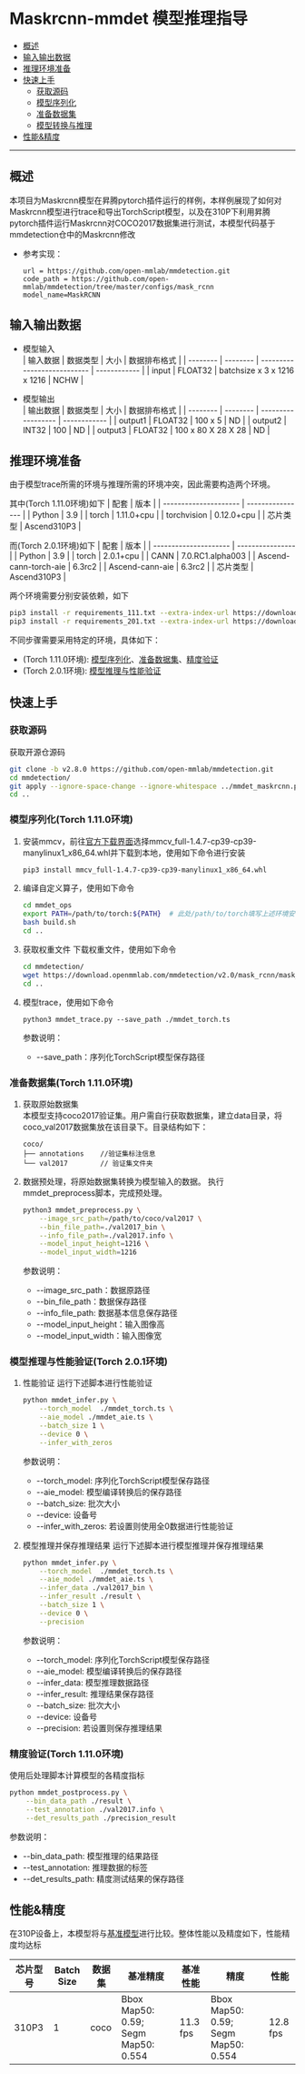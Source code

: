 # Maskrcnn-mmdet 模型推理指导

- [概述](#概述)
- [输入输出数据](#输入输出数据)
- [推理环境准备](#推理环境准备)
- [快速上手](#快速上手)
    - [获取源码](#获取源码)
    - [模型序列化](#模型序列化)
    - [准备数据集](#准备数据集)
    - [模型转换与推理](#模型转换与推理)
- [性能&精度](#性能精度)

----

## 概述
本项目为Maskrcnn模型在昇腾pytorch插件运行的样例，本样例展现了如何对Maskrcnn模型进行trace和导出TorchScript模型，以及在310P下利用昇腾pytorch插件运行Maskrcnn对COCO2017数据集进行测试，本模型代码基于mmdetection仓中的Maskrcnn修改

- 参考实现：  
    ```
    url = https://github.com/open-mmlab/mmdetection.git
    code_path = https://github.com/open-mmlab/mmdetection/tree/master/configs/mask_rcnn  
    model_name=MaskRCNN
    ```
 

## 输入输出数据
- 模型输入  
  | 输入数据  | 数据类型  | 大小                        | 数据排布格式  |
  | -------- | -------- | --------------------------- | ------------ |
  | input    | FLOAT32 | batchsize x 3 x 1216 x 1216 |     NCHW     |

- 模型输出  
  | 输出数据  | 数据类型  | 大小               | 数据排布格式  |
  | -------- | -------- | ------------------ | ------------ |
  | output1  | FLOAT32  | 100 x 5            | ND           |
  | output2  | INT32    | 100                | ND           |
  | output3  | FLOAT32  | 100 x 80 X 28 X 28 | ND           |


## 推理环境准备

由于模型trace所需的环境与推理所需的环境冲突，因此需要构造两个环境。

其中(Torch 1.11.0环境)如下
| 配套                  | 版本             |
| --------------------- | ---------------- |
| Python                | 3.9              |
| torch                 | 1.11.0+cpu        |
| torchvision           | 0.12.0+cpu       |
| 芯片类型               | Ascend310P3      |

而(Torch 2.0.1环境)如下
| 配套                  | 版本             |
| --------------------- | ---------------- |
| Python                | 3.9              |
| torch                 | 2.0.1+cpu        |
| CANN                  | 7.0.RC1.alpha003 |
| Ascend-cann-torch-aie | 6.3rc2           |
| Ascend-cann-aie       | 6.3rc2           |
| 芯片类型               | Ascend310P3      |

两个环境需要分别安装依赖，如下
```bash
pip3 install -r requirements_111.txt --extra-index-url https://download.pytorch.org/whl/cpu   # (Torch 1.11.0环境)所需依赖
pip3 install -r requirements_201.txt --extra-index-url https://download.pytorch.org/whl/cpu   # (Torch 2.0.1环境)所需依赖
```

不同步骤需要采用特定的环境，具体如下：
- (Torch 1.11.0环境): [模型序列化](#模型序列化)、[准备数据集](#准备数据集)、[精度验证](#精度验证)
- (Torch 2.0.1环境): [模型推理与性能验证](#模型推理与性能验证)

## 快速上手

### 获取源码

获取开源仓源码
```bash
git clone -b v2.8.0 https://github.com/open-mmlab/mmdetection.git
cd mmdetection/
git apply --ignore-space-change --ignore-whitespace ../mmdet_maskrcnn.patch
cd ..
```

### 模型序列化(Torch 1.11.0环境)

1. 安装mmcv，前往[官方下载界面](https://download.openmmlab.com/mmcv/dist/cpu/torch1.11.0/index.html)选择mmcv_full-1.4.7-cp39-cp39-manylinux1_x86_64.whl并下载到本地，使用如下命令进行安装
    ```bash
    pip3 install mmcv_full-1.4.7-cp39-cp39-manylinux1_x86_64.whl
    ```

2. 编译自定义算子，使用如下命令
    ```bash
    cd mmdet_ops
    export PATH=/path/to/torch:${PATH}  # 此处/path/to/torch填写上述环境安装后的torch1.11.0的路径
    bash build.sh
    cd ..
    ```

3. 获取权重文件
    下载权重文件，使用如下命令
    ```bash
    cd mmdetection/
    wget https://download.openmmlab.com/mmdetection/v2.0/mask_rcnn/mask_rcnn_r50_fpn_1x_coco/mask_rcnn_r50_fpn_1x_coco_20200205-d4b0c5d6.pth
    cd ..
    ```

4. 模型trace，使用如下命令
    ```
    python3 mmdet_trace.py --save_path ./mmdet_torch.ts
    ```
    参数说明：
    - --save_path：序列化TorchScript模型保存路径

### 准备数据集(Torch 1.11.0环境)

1. 获取原始数据集  
   本模型支持coco2017验证集。用户需自行获取数据集，建立data目录，将coco_val2017数据集放在该目录下。目录结构如下：
   ```
   coco/
   ├── annotations    //验证集标注信息       
   └── val2017        // 验证集文件夹
   ```

2. 数据预处理，将原始数据集转换为模型输入的数据。
    执行mmdet_preprocess脚本，完成预处理。
    ```bash
    python3 mmdet_preprocess.py \
        --image_src_path=/path/to/coco/val2017 \
        --bin_file_path=./val2017_bin \
        --info_file_path=./val2017.info \
        --model_input_height=1216 \
        --model_input_width=1216
    ```
    参数说明：
    - --image_src_path：数据原路径
    - --bin_file_path：数据保存路径
    - --info_file_path: 数据基本信息保存路径
    - --model_input_height：输入图像高
    - --model_input_width：输入图像宽

### 模型推理与性能验证(Torch 2.0.1环境)
1. 性能验证
    运行下述脚本进行性能验证
    ```bash
    python mmdet_infer.py \
        --torch_model  ./mmdet_torch.ts \
        --aie_model ./mmdet_aie.ts \
        --batch_size 1 \
        --device 0 \
        --infer_with_zeros
    ```
    参数说明：
    - --torch_model: 序列化TorchScript模型保存路径
    - --aie_model: 模型编译转换后的保存路径
    - --batch_size: 批次大小
    - --device: 设备号
    - --infer_with_zeros: 若设置则使用全0数据进行性能验证


2. 模型推理并保存推理结果
    运行下述脚本进行模型推理并保存推理结果
    ```bash
    python mmdet_infer.py \
        --torch_model  ./mmdet_torch.ts \
        --aie_model ./mmdet_aie.ts \
        --infer_data ./val2017_bin \
        --infer_result ./result \
        --batch_size 1 \
        --device 0 \
        --precision
    ```
    参数说明：
    - --torch_model: 序列化TorchScript模型保存路径
    - --aie_model: 模型编译转换后的保存路径
    - --infer_data: 模型推理数据路径
    - --infer_result: 推理结果保存路径
    - --batch_size: 批次大小
    - --device: 设备号
    - --precision: 若设置则保存推理结果

### 精度验证(Torch 1.11.0环境)
使用后处理脚本计算模型的各精度指标
```bash
python mmdet_postprocess.py \
    --bin_data_path ./result \
    --test_annotation ./val2017.info \
    --det_results_path ./precision_result
```
参数说明：
- --bin_data_path: 模型推理的结果路径
- --test_annotation: 推理数据的标签
- --det_results_path: 精度测试结果的保存路径


## 性能&精度

在310P设备上，本模型将与[基准模型](https://gitee.com/ascend/ModelZoo-PyTorch/tree/master/ACL_PyTorch/contrib/cv/segmentation/Maskrcnn-mmdet)进行比较。整体性能以及精度如下，性能精度均达标

| 芯片型号 | Batch Size | 数据集  | 基准精度 | 基准性能 | 精度 | 性能 |
| -------- | ---------- | ------ | ------- | -------- | ---- | ---- |
| 310P3    |      1     |  coco  | Bbox Map50: 0.59; Segm Map50: 0.554 | 11.3 fps | Bbox Map50: 0.59; Segm Map50: 0.554 | 12.8 fps |
